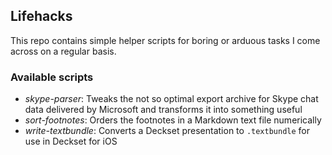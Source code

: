 ## Lifehacks

This repo contains simple helper scripts for boring or arduous tasks I come across on a regular basis.

### Available scripts

- *skype-parser*: Tweaks the not so optimal export archive for Skype chat data delivered by Microsoft and transforms it into something useful
- *sort-footnotes*: Orders the footnotes in a Markdown text file numerically
- *write-textbundle*: Converts a Deckset presentation to `.textbundle` for use in Deckset for iOS
